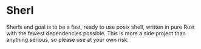# Sherl

Sherls end goal is to be a fast, ready to use posix shell, written in pure Rust with the fewest dependencies possible.
This is more a side project than anything serious, so please use at your own risk.